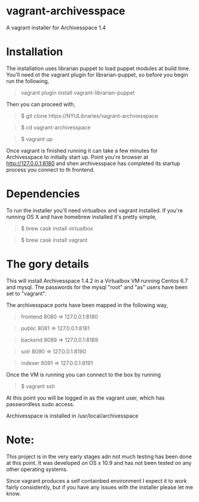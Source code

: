 # vagrant-archivesspace
A vagrant installer for Archivesspace 1.4


# Installation

The installation uses librarian puppet to load puppet modules
at build time.  You'll need ot the vagrant plugin for librarian-puppet,
so before you begin run the following,

> vagrant plugin install vagrant-librarian-puppet
 
Then you can proceed with,

> $ git clone https://NYULibraries/vagrant-archviesspace

> $ cd vagrant-archivesspace

> $ vagrant up

Once vagrant is finished running it can take a few minutes for 
Archivesspace to initially start up.  Point you're browser at
http://127.0.0.1:8180 and shen archivesspace has completed its 
startup process you connect to th frontend.


# Dependencies

To run the installer you'll need virtualbox and vagrant installed. 
If you're running OS X and have homebrew installed it's pretty simple,


> $ brew cask install virtualbox

> $ brew cask install vagrant


# The gory details

This will install Archivesspace 1.4.2 in a Virtualbox VM 
running Centos 6.7 and mysql.  The passwords for the mysql 
"root" and "as" users have been set to "vagrant".

The archivesspace ports have been mapped in the following way,

> frontend   8080 => 127.0.0.1:8180

> public     8081 => 127.0.0.1:8181

> backend    8089 => 127.0.0.1:8189

> solr       8090 => 127.0.0.1:8190

> indexer    8091 => 127.0.0.1:8191

Once the VM is running you can connect to the box by running

> $ vagrant ssh

At this point you will be logged in as the vagrant user, which
has passwordless sudo access.

Archivesspace is installed in /usr/local/archivesspace

# Note: 

This project is in the very early stages adn not much testing has
been done at this point.  It was developed on OS x 10.9 and has not
been tested on any other operating systems.  

Since vagrant produces a self containbed environment I expect it to
work fairly consistently, but if you have any issues with the installer 
please let me know.

